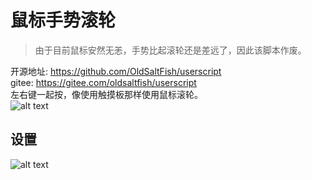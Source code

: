 # 鼠标手势滚轮
> 由于目前鼠标安然无恙，手势比起滚轮还是差远了，因此该脚本作废。  

开源地址: https://github.com/OldSaltFish/userscript  
gitee: https://gitee.com/oldsaltfish/userscript  
左右键一起按，像使用触摸板那样使用鼠标滚轮。  
![alt text](./img/PixPin_2025-06-05_15-19-59.gif)
## 设置

![alt text](./img/PixPin_2025-06-05_15-24-06.gif)

